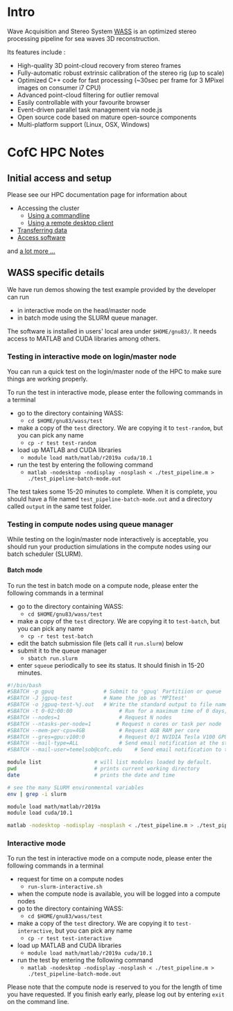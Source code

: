 

# Intro

Wave Acquisition and Stereo System [WASS](https://www.dais.unive.it/wass/index.html) is an optimized stereo processing pipeline for sea waves 3D reconstruction.

Its features include :

* High-quality 3D point-cloud recovery from stereo frames
* Fully-automatic robust extrinsic calibration of the stereo rig (up to scale)
* Optimized C++ code for fast processing (~30sec per frame for 3 MPixel images on consumer i7 CPU)
* Advanced point-cloud filtering for outlier removal
* Easily controllable with your favourite browser
* Event-driven parallel task management via node.js
* Open source code based on mature open-source components
* Multi-platform support (Linux, OSX, Windows)

# CofC HPC Notes

## Initial access and setup

Please see our HPC documentation page for information about
* Accessing the cluster
  * [Using a commandline](https://hpc-cofc.gitbook.io/docs/using-the-hpc/access-hpc)
  * [Using a remote desktop client](https://hpc-cofc.gitbook.io/docs/using-the-hpc/access-hpc/gui-remote-desktop)
* [Transferring data](https://hpc-cofc.gitbook.io/docs/using-the-hpc/transfer-data)
* [Access software](https://hpc-cofc.gitbook.io/docs/using-the-hpc/modules)

and [a lot more ... ](https://hpc-cofc.edu/docs)

## WASS specific details

We have run demos showing the test example provided by the developer can run
* in interactive mode on the head/master node
* in batch mode using the SLURM queue manager.

The software is installed in users' local area under `$HOME/gnu83/`. It needs access to MATLAB and CUDA libraries among others.

### Testing in interactive mode on login/master node

You can run a quick test on the login/master node of the HPC to make sure things are working properly.

To run the test in interactive mode, please enter the following commands in a terminal
* go to the directory containing WASS:
  * `cd $HOME/gnu83/wass/test`
* make a copy of the `test` directory. We are copying it to `test-random`, but you can pick any name
  * `cp -r test test-random`
* load up MATLAB and CUDA libraries
  * `module load math/matlab/r2019a cuda/10.1`
* run the test by entering the following command
   * `matlab -nodesktop -nodisplay -nosplash < ./test_pipeline.m > ./test_pipeline-batch-mode.out`

The test takes some 15-20 minutes to complete. When it is complete, you should have a file named `test_pipeline-batch-mode.out` and a directory called `output` in the same test folder.


### Testing in compute nodes using queue manager

While testing on the login/master node interactively is acceptable, you should run your production simulations in the compute nodes using our batch scheduler (SLURM).

#### Batch mode

To run the test in batch mode on a compute node, please enter the following commands in a terminal
* go to the directory containing WASS:
  * `cd $HOME/gnu83/wass/test`
* make a copy of the `test` directory. We are copying it to `test-batch`, but you can pick any name
  * `cp -r test test-batch`
* edit the batch submission file (lets call it `run.slurm`) below
* submit it to the queue manager
  * `sbatch run.slurm`
* enter `squeue` periodically to see its status. It should finish in 15-20 minutes.  



```bash
#!/bin/bash
#SBATCH -p gpuq                # Submit to 'gpuq' Partitiion or queue
#SBATCH -J jgpuq-test          # Name the job as 'MPItest'
#SBATCH -o jgpuq-test-%j.out   # Write the standard output to file named 'jxxx-<job_number>.out'
#SBATCH -t 0-02:00:00               # Run for a maximum time of 0 days, 02 hours, 00 mins, 00 secs
#SBATCH --nodes=1                   # Request N nodes
#SBATCH --ntasks-per-node=1        # Request n cores or task per node
#SBATCH --mem-per-cpu=4GB           # Request 4GB RAM per core
#SBATCH --gres=gpu:v100:0           # Request 0/1 NVIDIA Tesla V100 GPU
#SBATCH --mail-type=ALL             # Send email notification at the start and end of the job
#SBATCH --mail-user=temelsob@cofc.edu    # Send email notification to this address

module list                 # will list modules loaded by default.
pwd                         # prints current working directory
date                        # prints the date and time

# see the many SLURM environmental variables
env | grep -i slurm

module load math/matlab/r2019a
module load cuda/10.1

matlab -nodesktop -nodisplay -nosplash < ./test_pipeline.m > ./test_pipeline-batch-mode.out
```

### Interactive mode

To run the test in interactive mode on a compute node, please enter the following commands in a terminal

* request for time on a compute nodes
  * `run-slurm-interactive.sh`
* when the compute node is available, you will be logged into a compute nodes
* go to the directory containing WASS:
  * `cd $HOME/gnu83/wass/test`
* make a copy of the `test` directory. We are copying it to `test-interactive`, but you can pick any name
  * `cp -r test test-interactive`
* load up MATLAB and CUDA libraries
  * `module load math/matlab/r2019a cuda/10.1`
* run the test by entering the following command
  * `matlab -nodesktop -nodisplay -nosplash < ./test_pipeline.m > ./test_pipeline-batch-mode.out`

Please note that the compute node is reserved to you for the length of time you have requested. If you finish early early, please log out by entering `exit` on the command line.
